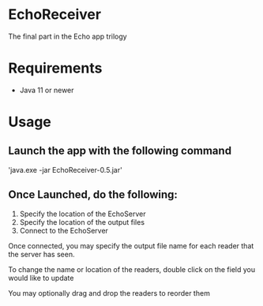 # EchoReceiver
The final part in the Echo app trilogy

# Requirements
* Java 11 or newer


# Usage

## Launch the app with the following command
'java.exe -jar EchoReceiver-0.5.jar'

## Once Launched, do the following:
1. Specify the location of the EchoServer
2. Specify the location of the output files
3. Connect to the EchoServer

Once connected, you may specify the output file name for each reader 
that the server has seen.

To change the name or location of the readers, double click on the field
you would like to update

You may optionally drag and drop the readers to reorder them




